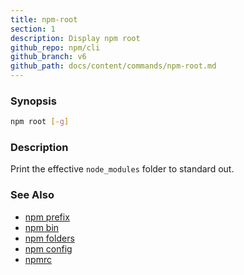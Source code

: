 ```yaml
---
title: npm-root
section: 1
description: Display npm root
github_repo: npm/cli
github_branch: v6
github_path: docs/content/commands/npm-root.md
---
```


### Synopsis
```bash
npm root [-g]
```

### Description

Print the effective `node_modules` folder to standard out.

### See Also

* [npm prefix](/cli/v6/commands/npm-prefix)
* [npm bin](/cli/v6/commands/npm-bin)
* [npm folders](/cli/v6/configuring-npm/folders)
* [npm config](/cli/v6/commands/npm-config)
* [npmrc](/cli/v6/configuring-npm/npmrc)
